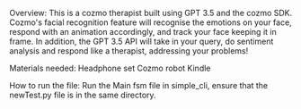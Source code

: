 Overview:
This is a cozmo therapist built using GPT 3.5 and the cozmo SDK. Cozmo's facial recognition feature will recognise the emotions on your face, respond with an animation accordingly, and track your face keeping it in frame. In addition, the GPT 3.5 API will take in your query, do sentiment analysis and respond like a therapist, addressing your problems!

Materials needed:
Headphone set
Cozmo robot
Kindle

How to run the file:
Run the Main fsm file in simple_cli, ensure that the newTest.py file is in the same directory.
